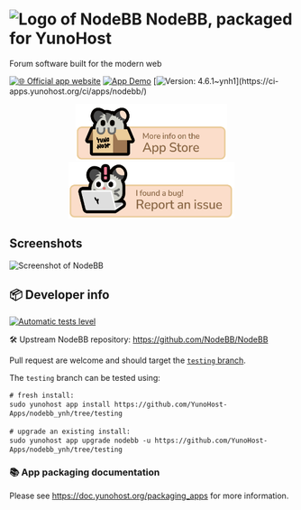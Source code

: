 <!--
N.B.: This README was automatically generated by <https://github.com/YunoHost/apps_tools/blob/main/readme_generator>
It shall NOT be edited by hand.
-->

<h1>
  <img src="https://raw.githubusercontent.com/YunoHost/apps/main/logos/nodebb.png" width="32px" alt="Logo of NodeBB">
  NodeBB, packaged for YunoHost
</h1>

Forum software built for the modern web

[![🌐 Official app website](https://img.shields.io/badge/Official_app_website-darkgreen?style=for-the-badge)](https://nodebb.org)
[![App Demo](https://img.shields.io/badge/App_Demo-blue?style=for-the-badge)](https://try.nodebb.org)
[![Version: 4.6.1~ynh1](https://img.shields.io/badge/Version-4.6.1~ynh1-rgb(18,138,11)?style=for-the-badge)](https://ci-apps.yunohost.org/ci/apps/nodebb/)

<div align="center">
<a href="https://apps.yunohost.org/app/nodebb"><img height="100px" src="https://github.com/YunoHost/yunohost-artwork/raw/refs/heads/main/badges/neopossum-badges/badge_more_info_on_the_appstore.svg"/></a>
<a href="https://github.com/YunoHost-Apps/nodebb_ynh/issues"><img height="100px" src="https://github.com/YunoHost/yunohost-artwork/raw/refs/heads/main/badges/neopossum-badges/badge_report_an_issue.svg"/></a>
</div>


## Screenshots
![Screenshot of NodeBB](./doc/screenshots/screenshot.png)

## 📦 Developer info

[![Automatic tests level](https://apps.yunohost.org/badge/cilevel/nodebb)](https://ci-apps.yunohost.org/ci/apps/nodebb/)

🛠️ Upstream NodeBB repository: <https://github.com/NodeBB/NodeBB>

Pull request are welcome and should target the [`testing` branch](https://github.com/YunoHost-Apps/nodebb_ynh/tree/testing).

The `testing` branch can be tested using:
```
# fresh install:
sudo yunohost app install https://github.com/YunoHost-Apps/nodebb_ynh/tree/testing

# upgrade an existing install:
sudo yunohost app upgrade nodebb -u https://github.com/YunoHost-Apps/nodebb_ynh/tree/testing
```

### 📚 App packaging documentation

Please see <https://doc.yunohost.org/packaging_apps> for more information.
